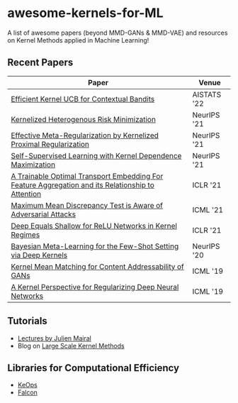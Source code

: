 # awesome-kernels-for-ML
A list of awesome papers (beyond MMD-GANs & MMD-VAE) and resources on Kernel Methods applied in Machine Learning!

## Recent Papers

| Paper | Venue|
|-------|------|
|[Efficient Kernel UCB for Contextual Bandits](https://arxiv.org/pdf/2202.05638.pdf)| AISTATS '22
| [Kernelized Heterogenous Risk Minimization](https://arxiv.org/pdf/2110.12425.pdf)      |	NeurIPS '21   |
|[Effective Meta-Regularization by Kernelized Proximal Regularization](https://proceedings.neurips.cc/paper/2021/file/dcc5c249e15c211f21e1da0f3ba66169-Paper.pdf)	| NeurIPS '21	|
| [Self-Supervised Learning with Kernel Dependence Maximization](https://proceedings.neurips.cc/paper/2021/file/83004190b1793d7aa15f8d0d49a13eba-Paper.pdf)	| NeurIPS '21	|
| [A Trainable Optimal Transport Embedding For Feature Aggregation and its Relationship to Attention](https://arxiv.org/pdf/2006.12065.pdf)	| ICLR '21	|
|[Maximum Mean Discrepancy Test is Aware of Adversarial Attacks](http://proceedings.mlr.press/v139/gao21b/gao21b.pdf)| ICML '21 |
|[Deep Equals Shallow for ReLU Networks in Kernel Regimes](https://arxiv.org/pdf/2009.14397.pdf)	| ICLR '21	|
| [Bayesian Meta-Learning for the Few-Shot Setting via Deep Kernels](https://proceedings.neurips.cc/paper/2020/file/b9cfe8b6042cf759dc4c0cccb27a6737-Paper.pdf)	| NeurIPS '20	|
|[Kernel Mean Matching for Content Addressability of GANs](http://proceedings.mlr.press/v97/jitkrittum19a/jitkrittum19a.pdf)	| ICML '19	|
|[A Kernel Perspective for Regularizing Deep Neural Networks](https://arxiv.org/pdf/1810.00363.pdf)	| ICML '19	|


## Tutorials
- [Lectures by Julien Mairal](https://www.youtube.com/channel/UCotztBOmGVl9pPGIN4YqcRw/videos)
- Blog on [Large Scale Kernel Methods](https://maelfabien.github.io/machinelearning/largescale/#)

## Libraries for Computational Efficiency
- [KeOps](https://www.kernel-operations.io/keops/index.html)
- [Falcon](https://falkonml.github.io/falkon/)
